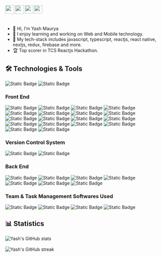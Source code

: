<a href="https://www.linkedin.com/in/yash-maurya-674030204/" target="_blank">
  <img  align="left" width="28px" src="https://cdn.pixabay.com/photo/2017/08/22/11/56/linked-in-2668700_1280.png" />
</a>

<a href="https://twitter.com/YashMaurya_Tech" target="_blank">
  <img  align="left" width="28px" src="https://as1.ftcdn.net/v2/jpg/03/20/88/34/1000_F_320883488_PMmkQget359WtY6foB1xFN3Wcvus6WTM.jpg" />
</a>

<a href="mailto:yash,maurya537468@gmail.com">
  <img align="left" width="26px" src="https://logodownload.org/wp-content/uploads/2018/03/gmail-logo-16.png" />
</a>

<a href="https://linktr.ee/yashmaurya" target="_blank">
  <img align="left" width="26px" src="https://www.computerhope.com/jargon/l/linktree.png" />
</a>

<br>
<br>
<br>

- 👋 Hi, I’m Yash Maurya
- 👀 I enjoy learning and working on Web and Mobile technology.
- 🌱 My tech-stack includes javascript, typescript, reactjs, react native, nextjs, redux, firebase and more.
- 🏆 Top scorer in TCS Reactjs Hackathon.

## 🛠️ Technologies & Tools

![Static Badge](https://img.shields.io/badge/Code-JavaScript-informational?style=flat&logo=javascript)
![Static Badge](https://img.shields.io/badge/Code-Typescript-informational?style=flat&logo=typescript)

### Front End
![Static Badge](https://img.shields.io/badge/Code-Html-informational?style=flat&logo=html5)
![Static Badge](https://img.shields.io/badge/Code-Css-informational?style=flat&logo=css3)
![Static Badge](https://img.shields.io/badge/Code-React-informational?logo=react)
![Static Badge](https://img.shields.io/badge/Code-Next-informational?logo=nextdotjs)
![Static Badge](https://img.shields.io/badge/Code-React%20Native-informational?logo=react)
![Static Badge](https://img.shields.io/badge/Code-Android-informational?logo=android&labelColor=%23FFFFFF)
![Static Badge](https://img.shields.io/badge/Code-IOS-informational?logo=ios&logoColor=%23000000&labelColor=%23FFFFFF)
![Static Badge](https://img.shields.io/badge/Code-Material%20UI-informational?logo=mui)
![Static Badge](https://img.shields.io/badge/Code-Redux-informational?logo=redux&logoColor=%23764ABC&labelColor=%23FFFFFF)
![Static Badge](https://img.shields.io/badge/Code-Tailwind%20CSS-informational?logo=tailwindcss)
![Static Badge](https://img.shields.io/badge/Code-Apollo%20Client-informational?logo=apollographql&logoColor=%23311C87&labelColor=%23FFFFFF)
![Static Badge](https://img.shields.io/badge/Code-GraphQL-informational?logo=graphql&logoColor=%23E10098&labelColor=%23FFFFFF)
![Static Badge](https://img.shields.io/badge/Code-Expo-informational?logo=expo)
![Static Badge](https://img.shields.io/badge/Code-Styled%20Components-informational?logo=styledcomponents)
![Static Badge](https://img.shields.io/badge/Code-Recoil-informational?logo=recoil)
![Static Badge](https://img.shields.io/badge/Code-Shadcn%20UI-informational?logo=shadcnui&logoColor=%23000000&labelColor=%23FFFFFF)
![Static Badge](https://img.shields.io/badge/Code-Environment%20Variables-informational?logo=dotenv)
![Static Badge](https://img.shields.io/badge/Auth-Clerk-informational?logo=clerk&logoColor=%236C47FF&labelColor=%23FFFFFF)

### Version Control System
![Static Badge](https://img.shields.io/badge/Version%20Control-Git-informational?logo=git)
![Static Badge](https://img.shields.io/badge/Version%20Control-Github-informational?logo=github)

### Back End
![Static Badge](https://img.shields.io/badge/Code-Node-informational?logo=nodedotjs)
![Static Badge](https://img.shields.io/badge/Code-Firebase-informational?logo=firebase&logoColor=%23EB844E)
![Static Badge](https://img.shields.io/badge/Code-MongoDB-informational?logo=mongodb)
![Static Badge](https://img.shields.io/badge/Code-Supabase-informational?logo=supabase)
![Static Badge](https://img.shields.io/badge/Code-Sanity%20CMS-informational?logo=sanity)
![Static Badge](https://img.shields.io/badge/Code-Pusher-informational?logo=pusher&logoColor=%23300D4F&labelColor=%23FFFFFF)
![Static Badge](https://img.shields.io/badge/Code-My%20SQL-informational?logo=mysql&labelColor=%23FFFFFF)

### Team & Task Management Softwares Used
![Static Badge](https://img.shields.io/badge/Software-Clickup-informational?logo=clickup&labelColor=%23FFFFFF)
![Static Badge](https://img.shields.io/badge/Software-Jira-informational?logo=jira&logoColor=%230052CC&labelColor=%23FFFFFF)
![Static Badge](https://img.shields.io/badge/Software-Figma-informational?logo=figma&logoColor=%23A259FF&labelColor=%23FFFFFF)
![Static Badge](https://img.shields.io/badge/Software-Slack-informational?logo=slack&logoColor=%234A154B&labelColor=%23FFFFFF)

## 📊 Statistics
![Yash's GitHub stats](https://github-readme-stats.vercel.app/api?username=YashMaurya9274&&count_private=true&show_icons=true&theme=radical)
<br><br>
![Yash's GitHub streak](https://github-readme-streak-stats.herokuapp.com/?user=YashMaurya9274&theme=blue-green)

<!---
yashmaurya9274/yashmaurya9274 is a ✨ special ✨ repository because its `README.md` (this file) appears on your GitHub profile.
You can click the Preview link to take a look at your changes.
--->
